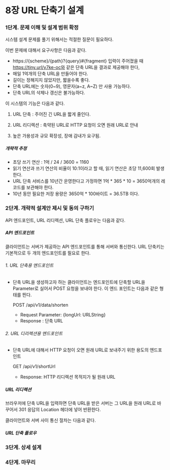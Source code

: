 # 8장 URL 단축기 설계



### 1단계. 문제 이해 및 설계 범위 확정

시스템 설계 문제를 풀기 위해서는 적절한 질문이 필요하다.

이번 문제에 대해서 요구사항은 다음과 같다.

- https://{scheme}/{path}?{query}#{fragment} 입력이 주어졌을 때 https://tiny.url/y7ke-oc와 같은 단축 URL을 결과로 제공해야 한다,
- 매일 1억개의 단축 URL을 만들어야 한다.
- 길이는 정해지지 않았지만, 짧을수록 좋다.
- 단축 URL에는 숫자(0~9), 영문자(a~z, A~Z) 만 사용 가능하다.
- 단축 URL의 삭제나 갱신은 불가능하다.

이 시스템의 기능은 다음과 같다.

1. URL 단축 : 주어진 긴 URL을 짧게 줄인다.

2. URL 리디렉션 : 축약된 URL로 HTTP 요청이 오면 원래 URL로 안내

3. 높은 가용성과 규모 확장성, 장애 감내가 요구됨.

   

##### 개략적 추정

- 초당 쓰기 연산 : 1억 / 24 / 3600 = 1160
- 읽기 연산과 쓰기 연산의 비율이 10:1이라고 할 때, 읽기 연산은 초당 11,600회 발생한다.
- URL 단축 서비스를 10년간 운영한다고 가정하면 1억 * 365 * 10 = 3650억개의 레코드를 보관해야 한다.
- 10년 동안 필요한 저장 용량은 3650억 * 100바이트 = 36.5TB 이다.



### 2단계. 개략적 설계안 제시 및 동의 구하기

API 엔드포인트, URL 리디렉션, URL 단축 플로우는 다음과 같다. 

##### API 엔드포인트

클라이언트는 서버가 제공하는 API 엔드포인트를 통해 서버와 통신한다. URL 단축키는 기본적으로 두 개의 엔드포인트를 필요로 한다.

###### 1. URL 단축용 엔드포인트 

- 단축 URL을 생성하고자 하는 클라이언트는 엔드포인트에 단축할 URL을 Parameter로 실어서 POST 요청을 보내야 한다. 이 엔드 포인트는 다음과 같은 형태를 띈다.

  POST /api/v1/data/shorten

  - Request Parameter: {longUrl: URLString}
  - Response : 단축 URL

###### 2. URL 디리렉션용 엔드포인트 

- 단축 URL에 대해서 HTTP 요청이 오면 원래 URL로 보내주기 위한 용도의 엔드포인트

  GET /api/v1/shortUrl

  - Response: HTTP 리디렉션 목적지가 될 원래 URL

    

##### URL 리디렉션

브라우저에 단축 URL을 입력하면 단축 URL을 받은 서버는 그 URL을 원래 URL로 바꾸어서 301 응답의 Location 헤더에 넣어 반환한다.

클라이언트와 서버 사이 통신 절차는 다음과 같다.





##### URL 단축 플로우



### 3단계. 상세 설계



### 4단계. 마무리

